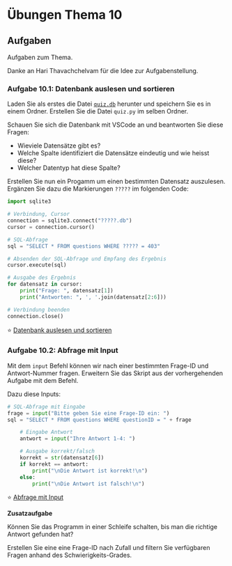 # Übungen Thema 10

## Aufgaben

Aufgaben zum Thema.

Danke an Hari Thavachchelvam für die Idee zur Aufgabenstellung. 

### Aufgabe 10.1: Datenbank auslesen und sortieren

Laden Sie als erstes die Datei [`quiz.db`](https://raw.githubusercontent.com/janikvonrotz/python.casa/main/topic-11/quiz.db) herunter und speichern Sie es in einem Ordner. Erstellen Sie die Datei `quiz.py` im selben Ordner.

Schauen Sie sich die Datenbank mit VSCode an und beantworten Sie diese Fragen:
* Wieviele Datensätze gibt es?
* Welche Spalte identifiziert die Datensätze eindeutig und wie heisst diese?
* Welcher Datentyp hat diese Spalte?

Erstellen Sie nun ein Progamm um einen bestimmten Datensatz auszulesen. Ergänzen Sie dazu die Markierungen `?????` im folgenden Code:

```python
import sqlite3

# Verbindung, Cursor
connection = sqlite3.connect("?????.db")
cursor = connection.cursor()

# SQL-Abfrage
sql = "SELECT * FROM questions WHERE ????? = 403"

# Absenden der SQL-Abfrage und Empfang des Ergebnis
cursor.execute(sql)

# Ausgabe des Ergebnis
for datensatz in cursor:
    print("Frage: ", datensatz[1])
    print("Antworten: ", ', '.join(datensatz[2:6]))

# Verbindung beenden
connection.close()
```

⭐ [Datenbank auslesen und sortieren](https://github.com/janikvonrotz/python.casa/blob/main/topic-10/Datenbank%20auslesen%20und%20sortieren.py)

### Aufgabe 10.2: Abfrage mit Input

Mit dem `input` Befehl können wir nach einer bestimmten Frage-ID und Antwort-Nummer fragen. Erweitern Sie das Skript aus der vorhergehenden Aufgabe mit dem Befehl.

Dazu diese Inputs:

```python
# SQL-Abfrage mit Eingabe
frage = input("Bitte geben Sie eine Frage-ID ein: ")
sql = "SELECT * FROM questions WHERE questionID = " + frage
```

```python
	# Eingabe Antwort
    antwort = input("Ihre Antwort 1-4: ")
```

```python
    # Ausgabe korrekt/falsch
    korrekt = str(datensatz[6])
    if korrekt == antwort:
        print("\nDie Antwort ist korrekt!\n")
    else:
        print("\nDie Antwort ist falsch!\n")
```

⭐ [Abfrage mit Input](https://github.com/janikvonrotz/python.casa/blob/main/topic-10)

**Zusatzaufgabe**

Können Sie das Programm in einer Schleife schalten, bis man die richtige Antwort gefunden hat?

Erstellen Sie eine eine Frage-ID nach Zufall und filtern Sie verfügbaren Fragen anhand des Schwierigkeits-Grades.
